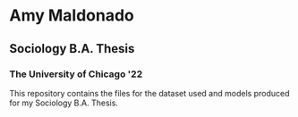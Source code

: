 # Amy Maldonado 
## Sociology B.A. Thesis
### The University of Chicago '22

This repository contains the files for the dataset used and models produced for my Sociology B.A. Thesis.
